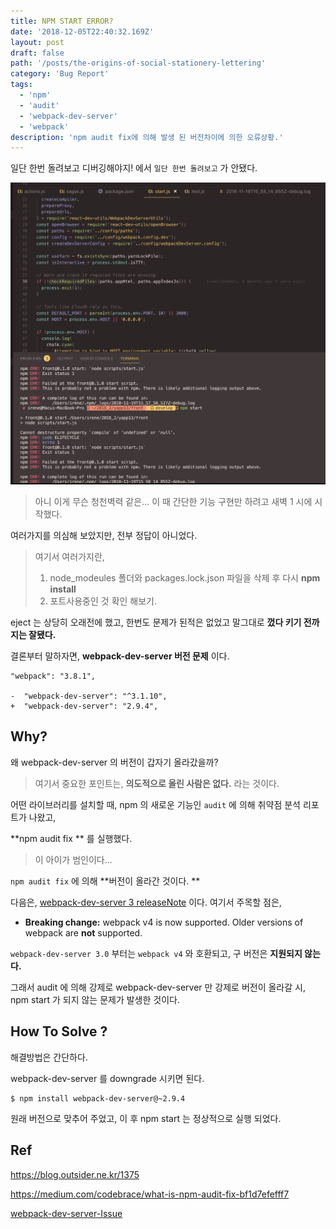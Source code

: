 ```yaml
---
title: NPM START ERROR?
date: '2018-12-05T22:40:32.169Z'
layout: post
draft: false
path: '/posts/the-origins-of-social-stationery-lettering'
category: 'Bug Report'
tags:
  - 'npm'
  - 'audit'
  - 'webpack-dev-server'
  - 'webpack'
description: 'npm audit fix에 의해 발생 된 버전차이에 의한 오류상황.'
---
```


일단 한번 돌려보고 디버깅해야지! 에서 `일단 한번 돌려보고` 가 안됐다.

![error_log](./image-20181203-1.png)

> 아니 이게 무슨 청천벽력 같은... 이 때 간단한 기능 구현만 하려고 새벽 1 시에 시작했다.

여러가지를 의심해 보았지만, 전부 정답이 아니었다.

> 여기서 여러가지란,
>
> 1. node_modeules 폴더와 packages.lock.json 파일을 삭제 후 다시 **npm install**
> 2. 포트사용중인 것 확인 해보기.

eject 는 상당히 오래전에 했고, 한번도 문제가 된적은 없었고 말그대로 **껐다 키기 전까지는 잘됐다.**

결론부터 말하자면, **webpack-dev-server 버전 문제** 이다.

```
"webpack": "3.8.1",

-  "webpack-dev-server": "^3.1.10",
+  "webpack-dev-server": "2.9.4",
```

## Why?

왜 webpack-dev-server 의 버전이 갑자기 올라갔을까?

> 여기서 중요한 포인트는, **의도적으로 올린 사람은 없다.** 라는 것이다.

어떤 라이브러리를 설치할 때, npm 의 새로운 기능인 `audit` 에 의해 취약점 분석 리포트가 나왔고,

**npm audit fix ** 를 실행했다.

> 이 아이가 범인이다...

`npm audit fix` 에 의해 **버전이 올라간 것이다. **

다음은, [webpack-dev-server 3 releaseNote](https://github.com/webpack/webpack-dev-server/releases/tag/v3.0.0) 이다. 여기서 주목할 점은,

- **Breaking change:** webpack v4 is now supported. Older versions of webpack are **not** supported.

`webpack-dev-server 3.0` 부터는 `webpack v4` 와 호환되고, 구 버전은 **지원되지 않는다.**

그래서 audit 에 의해 강제로 webpack-dev-server 만 강제로 버전이 올라갈 시, npm start 가 되지 않는 문제가 발생한 것이다.

## How To Solve ?

해결방법은 간단하다.

webpack-dev-server 를 downgrade 시키면 된다.

```
$ npm install webpack-dev-server@~2.9.4
```

원래 버전으로 맞추어 주었고, 이 후 npm start 는 정상적으로 실행 되었다.

## Ref

https://blog.outsider.ne.kr/1375

https://medium.com/codebrace/what-is-npm-audit-fix-bf1d7efefff7

[webpack-dev-server-Issue](https://github.com/vuejs-templates/webpack/issues/1229)